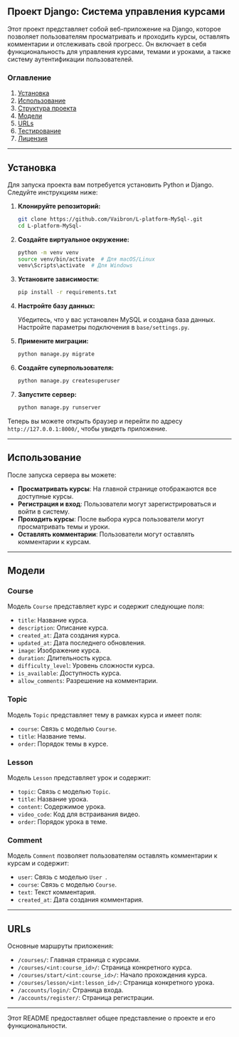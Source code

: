## Проект Django: Система управления курсами

Этот проект представляет собой веб-приложение на Django, которое позволяет пользователям просматривать и проходить курсы, оставлять комментарии и отслеживать свой прогресс. Он включает в себя функциональность для управления курсами, темами и уроками, а также систему аутентификации пользователей.

### Оглавление

1. [Установка](#установка)
2. [Использование](#использование)
3. [Структура проекта](#структура-проекта)
4. [Модели](#модели)
5. [URLs](#urls)
6. [Тестирование](#тестирование)
7. [Лицензия](#лицензия)

---

## Установка

Для запуска проекта вам потребуется установить Python и Django. Следуйте инструкциям ниже:

1. **Клонируйте репозиторий:**

   ```bash
   git clone https://github.com/Vaibron/L-platform-MySql-.git
   cd L-platform-MySql-
   ```

2. **Создайте виртуальное окружение:**

   ```bash
   python -m venv venv
   source venv/bin/activate  # Для macOS/Linux
   venv\Scripts\activate  # Для Windows
   ```

3. **Установите зависимости:**

   ```bash
   pip install -r requirements.txt
   ```

4. **Настройте базу данных:**

   Убедитесь, что у вас установлен MySQL и создана база данных. Настройте параметры подключения в `base/settings.py`.

5. **Примените миграции:**

   ```bash
   python manage.py migrate
   ```

6. **Создайте суперпользователя:**

   ```bash
   python manage.py createsuperuser
   ```

7. **Запустите сервер:**

   ```bash
   python manage.py runserver
   ```

Теперь вы можете открыть браузер и перейти по адресу `http://127.0.0.1:8000/`, чтобы увидеть приложение.

---

## Использование

После запуска сервера вы можете:

- **Просматривать курсы**: На главной странице отображаются все доступные курсы.
- **Регистрация и вход**: Пользователи могут зарегистрироваться и войти в систему.
- **Проходить курсы**: После выбора курса пользователи могут просматривать темы и уроки.
- **Оставлять комментарии**: Пользователи могут оставлять комментарии к курсам.

---

## Модели

### Course

Модель `Course` представляет курс и содержит следующие поля:

- `title`: Название курса.
- `description`: Описание курса.
- `created_at`: Дата создания курса.
- `updated_at`: Дата последнего обновления.
- `image`: Изображение курса.
- `duration`: Длительность курса.
- `difficulty_level`: Уровень сложности курса.
- `is_available`: Доступность курса.
- `allow_comments`: Разрешение на комментарии.

### Topic

Модель `Topic` представляет тему в рамках курса и имеет поля:

- `course`: Связь с моделью `Course`.
- `title`: Название темы.
- `order`: Порядок темы в курсе.

### Lesson

Модель `Lesson` представляет урок и содержит:

- `topic`: Связь с моделью `Topic`.
- `title`: Название урока.
- `content`: Содержимое урока.
- `video_code`: Код для встраивания видео.
- `order`: Порядок урока в теме.

### Comment

Модель `Comment` позволяет пользователям оставлять комментарии к курсам и содержит:

- `user`: Связь с моделью `User `.
- `course`: Связь с моделью `Course`.
- `text`: Текст комментария.
- `created_at`: Дата создания комментария.

---

## URLs

Основные маршруты приложения:

- `/courses/`: Главная страница с курсами.
- `/courses/<int:course_id>/`: Страница конкретного курса.
- `/courses/start/<int:course_id>/`: Начало прохождения курса.
- `/courses/lesson/<int:lesson_id>/`: Страница конкретного урока.
- `/accounts/login/`: Страница входа.
- `/accounts/register/`: Страница регистрации.

---

Этот README предоставляет общее представление о проекте и его функциональности.
